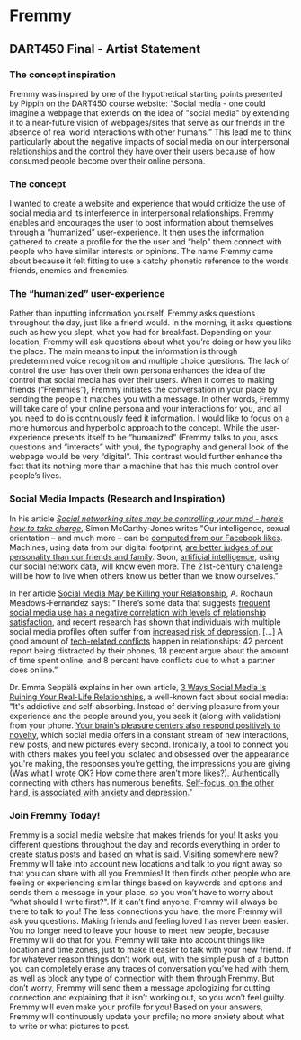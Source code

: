# Fremmy

## DART450 Final - Artist Statement

### The concept inspiration

Fremmy was inspired by one of the hypothetical starting points presented by Pippin on the DART450 course website: “Social media - one could imagine a webpage that extends on the idea of "social media" by extending it to a near-future vision of webpages/sites that serve as our friends in the absence of real world interactions with other humans.” This lead me to think particularly about the negative impacts of social media on our interpersonal relationships and the control they have over their users because of how consumed people become over their online persona. 

### The concept

I wanted to create a website and experience that would criticize the use of social media and its interference in interpersonal relationships. Fremmy enables and encourages the user to post information about themselves through a “humanized” user-experience. It then uses the information gathered to create a profile for the the user and “help" them connect with people who have similar interests or opinions. The name Fremmy came about because it felt fitting to use a catchy phonetic reference to the words friends, enemies and frenemies. 

### The “humanized” user-experience

Rather than inputting information yourself, Fremmy asks questions throughout the day, just like a friend would. In the morning, it asks questions such as how you slept, what you had for breakfast. Depending on your location, Fremmy will ask questions about what you’re doing or how you like the place. The main means to input the information is through predetermined voice recognition and multiple choice questions. The lack of control the user has over their own persona enhances the idea of the control that social media has over their users. When it comes to making friends (“Fremmies”), Fremmy initiates the conversation in your place by sending the people it matches you with a message. In other words, Fremmy will take care of your online persona and your interactions for you, and all you need to do is continuously feed it information. I would like to focus on a more humorous and hyperbolic approach to the concept. While the user-experience presents itself to be “humanized” (Fremmy talks to you, asks questions and “interacts” with you), the typography and general look of the webpage would be very “digital”. This contrast would further enhance the fact that its nothing more than a machine that has this much control over people’s lives.

### Social Media Impacts (Research and Inspiration)

In his article [*Social networking sites may be controlling your mind - here’s how to take charge*](https://theconversation.com/social-networking-sites-may-be-controlling-your-mind-heres-how-to-take-charge-88516), Simon McCarthy-Jones writes "Our intelligence, sexual orientation – and much more – can be [computed from our Facebook likes](https://www.ncbi.nlm.nih.gov/pubmed/23479631). Machines, using data from our digital footprint, [are better judges of our personality than our friends and family](https://www.ncbi.nlm.nih.gov/pubmed/25583507). Soon, [artificial intelligence](https://medium.com/intuitionmachine/deep-learning-to-predict-human-behavior-a2cd2ce14132), using our social network data, will know even more. The 21st-century challenge will be how to live when others know us better than we know ourselves."

In her article [Social Media May be Killing your Relationship](https://www.nytimes.com/2017/08/29/smarter-living/navigating-social-media-relationships.html), A. Rochaun Meadows-Fernandez says: “There’s some data that suggests [frequent social media use has a negative correlation with levels of relationship satisfaction](http://www.sciencedirect.com/science/article/pii/S0747563214001563), and recent research has shown that individuals with multiple social media profiles often suffer from [increased risk of depression](http://www.braininstitute.pitt.edu/using-lots-social-media-sites-raises-depression-risk). […] A good amount of [tech-related conflicts](http://www.pewinternet.org/2014/02/11/couples-the-internet-and-social-media/) happen in relationships: 42 percent report being distracted by their phones, 18 percent argue about the amount of time spent online, and 8 percent have conflicts due to what a partner does online.”

Dr. Emma Seppälä explains in her own article, [3 Ways Social Media Is Ruining Your Real-Life Relationships](https://www.mindbodygreen.com/0-24023/3-ways-social-media-is-ruining-your-reallife-relationships.html), a well-known fact about social media: "It's addictive and self-absorbing. Instead of deriving pleasure from your experience and the people around you, you seek it (along with validation) from your phone. [Your brain’s pleasure centers also respond positively to novelty](http://lifehacker.com/novelty-and-the-brain-why-new-things-make-us-feel-so-g-508983802), which social media offers in a constant stream of new interactions, new posts, and new pictures every second. Ironically, a tool to connect you with others makes you feel you isolated and obsessed over the appearance you're making, the responses you’re getting, the impressions you are giving (Was what I wrote OK? How come there aren’t more likes?). Authentically connecting with others has numerous benefits. [Self-focus, on the other hand, is associated with anxiety and depression.](http://www.psychologicalscience.org/index.php/publications/observer/2013/may-june-13/the-compassionate-mind.html)"


### Join Fremmy Today!

Fremmy is a social media website that makes friends for you! It asks you different questions throughout the day and records everything in order to create status posts and based on what is said. Visiting somewhere new? Fremmy will take into account new locations and talk to you right away so that you can share with all you Fremmies! It then finds other people who are feeling or experiencing similar things based on keywords and options and sends them a message in your place, so you won’t have to worry about “what should I write first?". If it can’t find anyone, Fremmy will always be there to talk to you! The less connections you have, the more Fremmy will ask you questions. Making friends and feeling loved has never been easier. You no longer need to leave your house to meet new people, because Fremmy will do that for you. Fremmy will take into account things like location and time zones, just to make it easier to talk with your new friend. If for whatever reason things don’t work out, with the simple push of a button you can completely erase any traces of conversation you’ve had with them, as well as block any type of connection with them through Fremmy. But don’t worry, Fremmy will send them a message apologizing for cutting connection and explaining that it isn’t working out, so you won’t feel guilty. Fremmy will even make your profile for you! Based on your answers, Fremmy will continuously update your profile; no more anxiety about what to write or what pictures to post.
